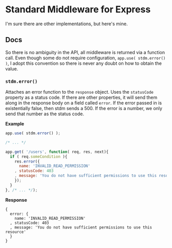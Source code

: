 # Standard Middleware for Express

I'm sure there are other implementations, but here's mine.

## Docs

So there is no ambiguity in the API, all middleware is returned via a function call. Even though some do not require configuration, ```app.use( stdm.error() )```, I adopt this convention so there is never any doubt on how to obtain the value.

### ```stdm.error()```

Attaches an error function to the ```response``` object. Uses the ```statusCode``` property as a status code. If there are other properties, it will send them along in the response body on a field called ```error```. If the error passed in is existentially false, then stdm sends a 500. If the error is a number, we only send that number as the status code.

__Example__

```javascript
app.use( stdm.error() );

/* ... */

app.get( '/users', function( req, res, next){
  if ( req.someCondition ){
    res.error({
      name: 'INVALID_READ_PERMISSION'
    , statusCode: 403
    , message: 'You do not have sufficient permissions to use this resource'
    });
  }
}, /* ... */);
```

__Response__

```
{
  error: {
    name: 'INVALID_READ_PERMISSION'
  , statusCode: 403
  , message: 'You do not have sufficient permissions to use this resource'
  }
}
```
